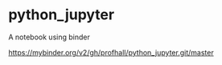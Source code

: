 # python_jupyter
A notebook using binder 

https://mybinder.org/v2/gh/profhall/python_jupyter.git/master

